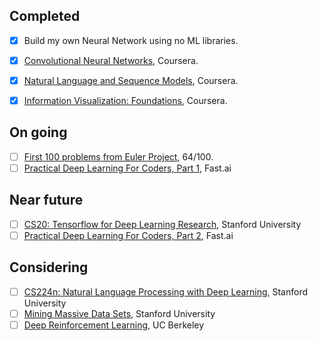## Completed
- [x] Build my own Neural Network using no ML libraries.
- [x] [Convolutional Neural Networks](https://www.coursera.org/learn/convolutional-neural-networks/home/welcome), Coursera.
- [x] [Natural Language and Sequence Models](https://www.coursera.org/learn/nlp-sequence-models), Coursera.
- [x] [Information Visualization: Foundations](https://www.coursera.org/learn/information-visualization-fundamentals/), Coursera.


## On going
- [ ] [First 100 problems from Euler Project](http://projecteuler.net), 64/100.
- [ ] [Practical Deep Learning For Coders, Part 1](http://course.fast.ai/), Fast.ai

## Near future
- [ ] [CS20: Tensorflow for Deep Learning Research](http://web.stanford.edu/class/cs20si/syllabus.html), Stanford University
- [ ] [Practical Deep Learning For Coders, Part 2](http://course.fast.ai/part2.html), Fast.ai

## Considering
- [ ] [CS224n: Natural Language Processing with Deep Learning](http://web.stanford.edu/class/cs224n/), Stanford University
- [ ] [Mining Massive Data Sets](http://web.stanford.edu/class/cs246/handouts.html/), Stanford University
- [ ] [Deep Reinforcement Learning](http://rail.eecs.berkeley.edu/deeprlcourse/), UC Berkeley
